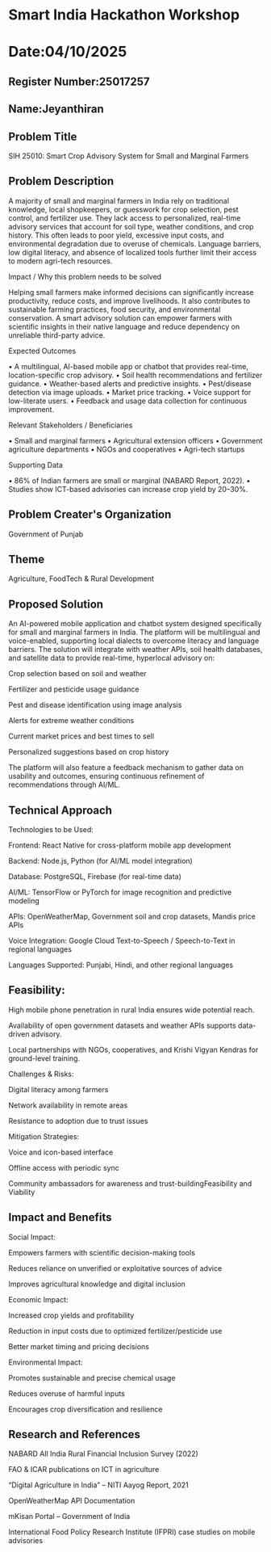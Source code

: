 # Smart India Hackathon Workshop
# Date:04/10/2025
## Register Number:25017257
## Name:Jeyanthiran 
## Problem Title
SIH 25010: Smart Crop Advisory System for Small and Marginal Farmers
## Problem Description
A majority of small and marginal farmers in India rely on traditional knowledge, local shopkeepers, or guesswork for crop selection, pest control, and fertilizer use. They lack access to personalized, real-time advisory services that account for soil type, weather conditions, and crop history. This often leads to poor yield, excessive input costs, and environmental degradation due to overuse of chemicals. Language barriers, low digital literacy, and absence of localized tools further limit their access to modern agri-tech resources.

Impact / Why this problem needs to be solved

Helping small farmers make informed decisions can significantly increase productivity, reduce costs, and improve livelihoods. It also contributes to sustainable farming practices, food security, and environmental conservation. A smart advisory solution can empower farmers with scientific insights in their native language and reduce dependency on unreliable third-party advice.

Expected Outcomes

• A multilingual, AI-based mobile app or chatbot that provides real-time, location-specific crop advisory.
• Soil health recommendations and fertilizer guidance.
• Weather-based alerts and predictive insights.
• Pest/disease detection via image uploads.
• Market price tracking.
• Voice support for low-literate users.
• Feedback and usage data collection for continuous improvement.

Relevant Stakeholders / Beneficiaries

• Small and marginal farmers
• Agricultural extension officers
• Government agriculture departments
• NGOs and cooperatives
• Agri-tech startups

Supporting Data

• 86% of Indian farmers are small or marginal (NABARD Report, 2022).
• Studies show ICT-based advisories can increase crop yield by 20–30%.

## Problem Creater's Organization
Government of Punjab

## Theme
Agriculture, FoodTech & Rural Development

## Proposed Solution
An AI-powered mobile application and chatbot system designed specifically for small and marginal farmers in India. The platform will be multilingual and voice-enabled, supporting local dialects to overcome literacy and language barriers. The solution will integrate with weather APIs, soil health databases, and satellite data to provide real-time, hyperlocal advisory on:

Crop selection based on soil and weather

Fertilizer and pesticide usage guidance

Pest and disease identification using image analysis

Alerts for extreme weather conditions

Current market prices and best times to sell

Personalized suggestions based on crop history

The platform will also feature a feedback mechanism to gather data on usability and outcomes, ensuring continuous refinement of recommendations through AI/ML.
## Technical Approach
Technologies to be Used:

Frontend: React Native for cross-platform mobile app development

Backend: Node.js, Python (for AI/ML model integration)

Database: PostgreSQL, Firebase (for real-time data)

AI/ML: TensorFlow or PyTorch for image recognition and predictive modeling

APIs: OpenWeatherMap, Government soil and crop datasets, Mandis price APIs

Voice Integration: Google Cloud Text-to-Speech / Speech-to-Text in regional languages

Languages Supported: Punjabi, Hindi, and other regional languages
## Feasibility:

High mobile phone penetration in rural India ensures wide potential reach.

Availability of open government datasets and weather APIs supports data-driven advisory.

Local partnerships with NGOs, cooperatives, and Krishi Vigyan Kendras for ground-level training.

Challenges & Risks:

Digital literacy among farmers

Network availability in remote areas

Resistance to adoption due to trust issues

Mitigation Strategies:

Voice and icon-based interface

Offline access with periodic sync

Community ambassadors for awareness and trust-buildingFeasibility and Viability

## Impact and Benefits
Social Impact:

Empowers farmers with scientific decision-making tools

Reduces reliance on unverified or exploitative sources of advice

Improves agricultural knowledge and digital inclusion

Economic Impact:

Increased crop yields and profitability

Reduction in input costs due to optimized fertilizer/pesticide use

Better market timing and pricing decisions

Environmental Impact:

Promotes sustainable and precise chemical usage

Reduces overuse of harmful inputs

Encourages crop diversification and resilience
## Research and References
NABARD All India Rural Financial Inclusion Survey (2022)

FAO & ICAR publications on ICT in agriculture

“Digital Agriculture in India” – NITI Aayog Report, 2021

OpenWeatherMap API Documentation

mKisan Portal – Government of India

International Food Policy Research Institute (IFPRI) case studies on mobile advisories
